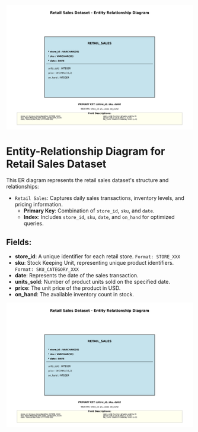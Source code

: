 ![ER Diagram](retail_sales_er_diagram.png)

# Entity-Relationship Diagram for Retail Sales Dataset

This ER diagram represents the retail sales dataset's structure and relationships:

- `Retail Sales`: Captures daily sales transactions, inventory levels, and pricing information.
  - **Primary Key**: Combination of `store_id`, `sku`, and `date`. 
  - **Index**: Includes `store_id`, `sku`, `date`, and `on_hand` for optimized queries.

## Fields:

- **store_id**: A unique identifier for each retail store. `Format: STORE_XXX`
- **sku**: Stock Keeping Unit, representing unique product identifiers. `Format: SKU_CATEGORY_XXX`
- **date**: Represents the date of the sales transaction.
- **units_sold**: Number of product units sold on the specified date.
- **price**: The unit price of the product in USD.
- **on_hand**: The available inventory count in stock.

![ER Diagram](retail_sales_er_diagram.png)
